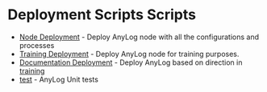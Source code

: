# Deployment Scripts Scripts 

* [Node Deployment](node-deployment) - Deploy AnyLog node with all the configurations and processes
* [Training Deployment](deployment-training-based) - Deploy AnyLog node for training purposes. 
* [Documentation Deployment](documentation-deployments) - Deploy AnyLog based on direction in [training](https://github.com/AnyLog-co/documentation/blob/master/training/Session%20II%20(Deployment).md)
* [test](test) - AnyLog Unit tests
